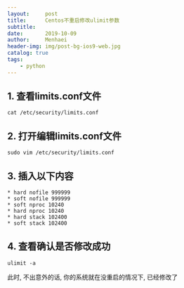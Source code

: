 ```yaml
---
layout:     post
title:      Centos不重启修改ulimit参数
subtitle:   
date:       2019-10-09
author:     Menhaei
header-img: img/post-bg-ios9-web.jpg
catalog: true
tags:
    - python
---
```

## 1. 查看limits.conf文件

```
cat /etc/security/limits.conf
```

## 2. 打开编辑limits.conf文件

```
sudo vim /etc/security/limits.conf
```

## 3. 插入以下内容

```
* hard nofile 999999
* soft nofile 999999
* soft nproc 10240
* hard nproc 10240
* hard stack 102400
* soft stack 102400
```

## 4. 查看确认是否修改成功 

```
ulimit -a
```

此时, 不出意外的话, 你的系统就在没重启的情况下, 已经修改了
